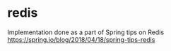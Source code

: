 # redis
Implementation done as a part of Spring tips on Redis https://spring.io/blog/2018/04/18/spring-tips-redis
